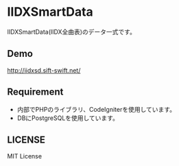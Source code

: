 IIDXSmartData
======

IIDXSmartData(IIDX全曲表)のデータ一式です。

## Demo

http://iidxsd.sift-swift.net/

## Requirement

* 内部でPHPのライブラリ、CodeIgniterを使用しています。
* DBにPostgreSQLを使用しています。

## LICENSE

MIT License